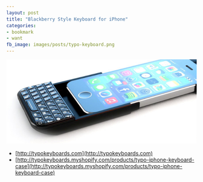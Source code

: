 ```yaml
---
layout: post
title: "Blackberry Style Keyboard for iPhone"
categories:
- bookmark
- want
fb_image: images/posts/typo-keyboard.png
---
```


[![Typo Keyboards](/images/posts/typo-keyboard.png)](http://typokeyboards.com)

* [http://typokeyboards.com](http://typokeyboards.com)
* [http://typokeyboards.myshopify.com/products/typo-iphone-keyboard-case](http://typokeyboards.myshopify.com/products/typo-iphone-keyboard-case)

